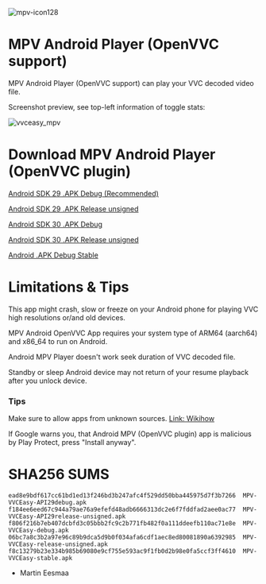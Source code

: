 ![mpv-icon128](https://user-images.githubusercontent.com/88035011/169686347-e7f06fa5-01ea-4b13-9ec6-c87570873db7.png)

# MPV Android Player (OpenVVC support)

MPV Android Player (OpenVVC support) can play your VVC decoded video file.

Screenshot preview, see top-left information of toggle stats:

![vvceasy_mpv](https://user-images.githubusercontent.com/88035011/169686173-b7717e01-9cc3-4f25-8f24-ddaa1f882667.jpg)


# Download MPV Android Player (OpenVVC plugin)

[Android SDK 29 .APK Debug (Recommended)](https://mega.nz/file/K4FQFATS#7E6FmEOn9h3UIQLg0ZVb66_zItlHBT8DzT2qx5Zr23Q)

[Android SDK 29 .APK Release unsigned](https://mega.nz/file/Ch1AgJDD#f__m02qj0F8xkYTVY8o_BOUfZQkhtNkX1Y3fhKG8PKM)

[Android SDK 30 .APK Debug](https://mega.nz/file/v4shBToK#P8bBW70b5QG3SY4rqnz7DZaFq7vrXACmS9tHTWFHgqg)

[Android SDK 30 .APK Release unsigned](https://mega.nz/file/L1d0RCRA#JyGcjFRsVQNjo_y0j11_Kdx9oXapOt3fg87-RzppURg)

[Android .APK Debug Stable](https://mega.nz/file/H8kRUDBT#zWax2e1xxebrIZMmYPrmiWcbZBHnVAzAVZlY3EmuPnU)

# Limitations & Tips

This app might crash, slow or freeze on your Android phone for playing VVC high resolutions or/and old devices.

MPV Android OpenVVC App requires your system type of ARM64 (aarch64) and x86_64 to run on Android.

Android MPV Player doesn't work seek duration of VVC decoded file.

Standby or sleep Android device may not return of your resume playback after you unlock device.

### Tips

Make sure to allow apps from unknown sources. [Link: Wikihow](https://www.wikihow.com/Allow-Apps-from-Unknown-Sources-on-Android)

If Google warns you, that Android MPV (OpenVVC plugin) app is malicious by Play Protect, press "Install anyway".

# SHA256 SUMS
```
ead8e9bdf617cc61bd1ed13f246bd3b247afc4f529dd50bba445975d7f3b7266  MPV-VVCEasy-API29debug.apk
f184ee6eed67c944a79ae76a9efefd48adb6666313dc2e6f7fddfad2aee0ac77  MPV-VVCEasy-API29release-unsigned.apk
f806f216b7eb407dcbfd3c05bbb2fc9c2b771fb482f0a111ddeefb110ac71e8e  MPV-VVCEasy-debug.apk
06bc7a8c3b2a97e96c89b9dca5d9b0f034afa6cdf1aec8ed80081890a6392985  MPV-VVCEasy-release-unsigned.apk
f8c13279b23e334b985b69080e9cf755e593ac9f1fb0d2b98e0fa5ccf3ff4610  MPV-VVCEasy-stable.apk
```

-   Martin Eesmaa
